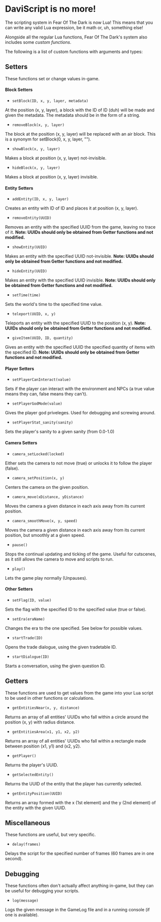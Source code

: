 # DaviScript is no more!

The scripting system in Fear Of The Dark is now Lua! This means that you can write any valid Lua expression, be it math or, uh, something else!

Alongside all the regular Lua functions, Fear Of The Dark's system also includes some *custom functions*.

The following is a list of custom functions with arguments and types:

## Setters

These functions set or change values in-game.

#### Block Setters

- `setBlock(ID, x, y, layer, metadata)`

 At the position (x, y, layer), a block with the ID of ID (duh) will be made and given the metadata. The metadata should be in the form of a string.

- `removeBlock(x, y, layer)`

 The block at the position (x, y, layer) will be replaced with an air block. This is a synonym for setBlock(0, x, y, layer, "").

- `showBlock(x, y, layer)`

 Makes a block at position (x, y, layer) not-invisible.

- `hideBlock(x, y, layer)`

 Makes a block at position (x, y, layer) invisible.

#### Entity Setters

- `addEntity(ID, x, y, layer)`

 Creates an entity with ID of ID and places it at position (x, y, layer).

- `removeEntity(UUID)`

 Removes an entity with the specified UUID from the game, leaving no trace of it. **Note: UUIDs should only be obtained from Getter functions and not modified.**

- `showEntity(UUID)`

 Makes an entity with the specified UUID not-invisible. **Note: UUIDs should only be obtained from Getter functions and not modified.**

- `hideEntity(UUID)`

 Makes an entity with the specified UUID invisible. **Note: UUIDs should only be obtained from Getter functions and not modified.**

- `setTime(time)`

 Sets the world's time to the specified time value.

- `teleport(UUID, x, y)`

 Teleports an entity with the specified UUID to the position (x, y). **Note: UUIDs should only be obtained from Getter functions and not modified.**

- `giveItem(UUID, ID, quantity)`

 Gives an entity with the specified UUID the specified quantity of items with the specified ID. **Note: UUIDs should only be obtained from Getter functions and not modified.**

#### Player Setters

- `setPlayerCanInteract(value)`

 Sets if the player can interact with the environment and NPCs (a true value means they can, false means they can't).

- `setPlayerGodMode(value)`

 Gives the player god priveleges. Used for debugging and screwing around.

- `setPlayerStat_sanity(sanity)`

 Sets the player's sanity to a given sanity (from 0.0-1.0)

#### Camera Setters

- `camera_setLocked(locked)`

 Either sets the camera to not move (true) or unlocks it to follow the player (false).

- `camera_setPosition(x, y)`

 Centers the camera on the given position.

- `camera_move(xDistance, yDistance)`

 Moves the camera a given distance in each axis away from its current position.

- `camera_smoothMove(x, y, speed)`

 Moves the camera a given distance in each axis away from its current position, but smoothly at a given speed.

- `pause()`

 Stops the continual updating and ticking of the game. Useful for cutscenes, as it still allows the camera to move and scripts to run.

- `play()`

 Lets the game play normally (Unpauses).

#### Other Setters

- `setFlag(ID, value)`

 Sets the flag with the specified ID to the specified value (true or false).

- `setEra(eraName)`

 Changes the era to the one specified. See below for possible values.

- `startTrade(ID)`

 Opens the trade dialogue, using the given tradetable ID.

- `startDialogue(ID)`

 Starts a conversation, using the given question ID.


## Getters

These functions are used to get values from the game into your Lua script to be used in other functions or calculations.

- `getEntitiesNear(x, y, distance)`

 Returns an array of all entities' UUIDs who fall within a circle around the position (x, y) with radius distance.

- `getEntitiesArea(x1, y1, x2, y2)`

 Returns an array of all entities' UUIDs who fall within a rectangle made between position (x1, y1) and (x2, y2).

- `getPlayer()`

 Returns the player's UUID.

- `getSelectedEntity()`

 Returns the UUID of the entity that the player has currently selected.

- `getEntityPosition(UUID)`

 Returns an array formed with the x (1st element) and the y (2nd element) of the entity with the given UUID.


## Miscellaneous

These functions are useful, but very specific.

- `delay(frames)`

 Delays the script for the specified number of frames (60 frames are in one second).


## Debugging

These functions often don't actually affect anything in-game, but they can be useful for debugging your scripts.

- `log(message)`

 Logs the given message in the GameLog file and in a running console (if one is available).

